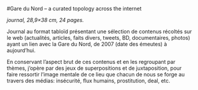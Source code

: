 #Gare du Nord – a curated topology across the internet

*journal, 28,9×38 cm, 24 pages.*
Journal au format tabloïd présentant une sélection de contenus récoltés sur le web (actualités, articles, faits divers, tweets, BD, documentaires, photos) ayant un lien avec la Gare du Nord, de 2007 (date des émeutes) à aujourd’hui.

En conservant l’aspect brut de ces contenus et en les regroupant par thèmes, j’opère par des jeux de superpositions et de juxtaposition, pour faire ressortir l’image mentale de ce lieu que chacun de nous se forge au travers des médias: insécurité, flux humains, prostitution, deal, etc.
